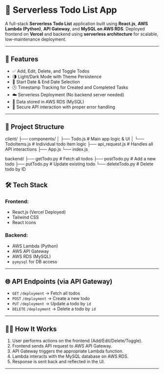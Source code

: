 # 📝 Serverless Todo List App

A full-stack **Serverless Todo List** application built using **React.js**, **AWS Lambda (Python)**, **API Gateway**, and **MySQL on AWS RDS**. Deployed frontend on **Vercel** and backend using **serverless architecture** for scalable, low-maintenance deployment.

---

## 🚀 Features

- ✅ Add, Edit, Delete, and Toggle Todos
- 🌗 Light/Dark Mode with Theme Persistence
- 📅 Start Date & End Date Selection
- 🕒 Timestamp Tracking for Created and Completed Tasks
- ☁️ Serverless Deployment (No backend server needed)
- 💾 Data stored in AWS RDS (MySQL)
- 🔐 Secure API interaction with proper error handling

---

## 📁 Project Structure

client/
├── components/
│ ├── Todo.js # Main app logic & UI
│ └── TodoItems.js # Individual todo item logic
├── api_request.js # Handles all API interactions
├── App.js
└── index.js

backend/
├── getTodo.py # Fetch all todos
├── postTodo.py # Add a new todo
├── putTodo.py # Update existing todo
└── deleteTodo.py # Delete todo by ID

## 🛠️ Tech Stack

### Frontend:
- React.js (Vercel Deployed)
- Tailwind CSS
- React Icons

### Backend:
- AWS Lambda (Python)
- AWS API Gateway
- AWS RDS (MySQL)
- `pymysql` for DB access

---

## 🌐 API Endpoints (via API Gateway)

- `GET` `/deployment` → Fetch all todos
- `POST` `/deployment` → Create a new todo
- `PUT` `/deployment` → Update a todo by `id`
- `DELETE` `/deployment` → Delete a todo by `id`

---

## 🧑‍💻 How It Works

1. User performs actions on the frontend (Add/Edit/Delete/Toggle).
2. Frontend sends API request to AWS API Gateway.
3. API Gateway triggers the appropriate Lambda function.
4. Lambda interacts with the MySQL database on AWS RDS.
5. Response is sent back and reflected in the UI.

---
